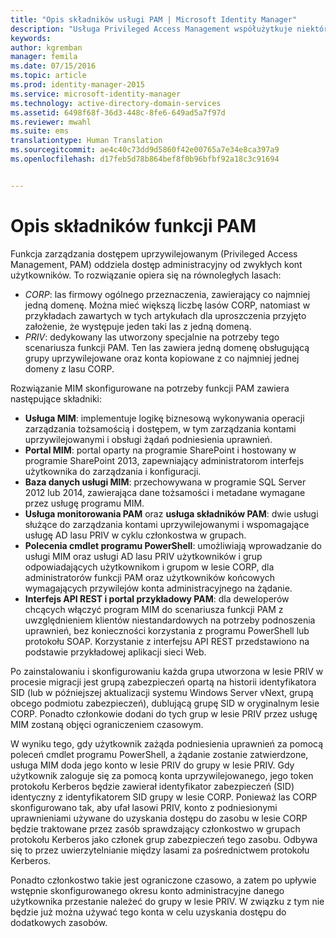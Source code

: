 ```yaml
---
title: "Opis składników usługi PAM | Microsoft Identity Manager"
description: "Usługa Privileged Access Management współużytkuje niektóre składniki z programem MIM, a także ma kilka własnych składników. Dowiedz się, jak te składniki współpracują ze sobą."
keywords: 
author: kgremban
manager: femila
ms.date: 07/15/2016
ms.topic: article
ms.prod: identity-manager-2015
ms.service: microsoft-identity-manager
ms.technology: active-directory-domain-services
ms.assetid: 6498f68f-36d3-448c-8fe6-649ad5a7f97d
ms.reviewer: mwahl
ms.suite: ems
translationtype: Human Translation
ms.sourcegitcommit: ae4c40c73dd9d5860f42e00765a7e34e8ca397a9
ms.openlocfilehash: d17feb5d78b864bef8f0b96bfbf92a18c3c91694


---
```


# Opis składników funkcji PAM

Funkcja zarządzania dostępem uprzywilejowanym (Privileged Access Management, PAM) oddziela dostęp administracyjny od zwykłych kont użytkowników. To rozwiązanie opiera się na równoległych lasach:

- *CORP*: las firmowy ogólnego przeznaczenia, zawierający co najmniej jedną domenę. Można mieć większą liczbę lasów CORP, natomiast w przykładach zawartych w tych artykułach dla uproszczenia przyjęto założenie, że występuje jeden taki las z jedną domeną.  
- *PRIV*: dedykowany las utworzony specjalnie na potrzeby tego scenariusza funkcji PAM. Ten las zawiera jedną domenę obsługującą grupy uprzywilejowane oraz konta kopiowane z co najmniej jednej domeny z lasu CORP.

Rozwiązanie MIM skonfigurowane na potrzeby funkcji PAM zawiera następujące składniki:  

- **Usługa MIM**: implementuje logikę biznesową wykonywania operacji zarządzania tożsamością i dostępem, w tym zarządzania kontami uprzywilejowanymi i obsługi żądań podniesienia uprawnień.   
- **Portal MIM**: portal oparty na programie SharePoint i hostowany w programie SharePoint 2013, zapewniający administratorom interfejs użytkownika do zarządzania i konfiguracji.
- **Baza danych usługi MIM**: przechowywana w programie SQL Server 2012 lub 2014, zawierająca dane tożsamości i metadane wymagane przez usługę programu MIM.
- **Usługa monitorowania PAM** oraz **usługa składników PAM**: dwie usługi służące do zarządzania kontami uprzywilejowanymi i wspomagające usługę AD lasu PRIV w cyklu członkostwa w grupach.
- **Polecenia cmdlet programu PowerShell**: umożliwiają wprowadzanie do usługi MIM oraz usługi AD lasu PRIV użytkowników i grup odpowiadających użytkownikom i grupom w lesie CORP, dla administratorów funkcji PAM oraz użytkowników końcowych wymagających przywilejów konta administracyjnego na żądanie.
- **Interfejs API REST i portal przykładowy PAM**: dla deweloperów chcących włączyć program MIM do scenariusza funkcji PAM z uwzględnieniem klientów niestandardowych na potrzeby podnoszenia uprawnień, bez konieczności korzystania z programu PowerShell lub protokołu SOAP. Korzystanie z interfejsu API REST przedstawiono na podstawie przykładowej aplikacji sieci Web.

Po zainstalowaniu i skonfigurowaniu każda grupa utworzona w lesie PRIV w procesie migracji jest grupą zabezpieczeń opartą na historii identyfikatora SID (lub w późniejszej aktualizacji systemu Windows Server vNext, grupą obcego podmiotu zabezpieczeń), dublującą grupę SID w oryginalnym lesie CORP. Ponadto członkowie dodani do tych grup w lesie PRIV przez usługę MIM zostaną objęci ograniczeniem czasowym.

W wyniku tego, gdy użytkownik zażąda podniesienia uprawnień za pomocą poleceń cmdlet programu PowerShell, a żądanie zostanie zatwierdzone, usługa MIM doda jego konto w lesie PRIV do grupy w lesie PRIV. Gdy użytkownik zaloguje się za pomocą konta uprzywilejowanego, jego token protokołu Kerberos będzie zawierał identyfikator zabezpieczeń (SID) identyczny z identyfikatorem SID grupy w lesie CORP. Ponieważ las CORP skonfigurowano tak, aby ufał lasowi PRIV, konto z podniesionymi uprawnieniami używane do uzyskania dostępu do zasobu w lesie CORP będzie traktowane przez zasób sprawdzający członkostwo w grupach protokołu Kerberos jako członek grup zabezpieczeń tego zasobu. Odbywa się to przez uwierzytelnianie między lasami za pośrednictwem protokołu Kerberos.

Ponadto członkostwo takie jest ograniczone czasowo, a zatem po upływie wstępnie skonfigurowanego okresu konto administracyjne danego użytkownika przestanie należeć do grupy w lesie PRIV. W związku z tym nie będzie już można używać tego konta w celu uzyskania dostępu do dodatkowych zasobów.



<!--HONumber=Jul16_HO3-->



